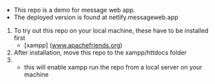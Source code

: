 
* This repo is a demo for message web app.
* The deployed version is found at netlify.messageweb.app
1. To try out this repo on your local machine, these have to be installed first
    - [xampp] (www.apachefriends.org)
2. After installation, move this repo to the xampp/httdocs folder 
3.   - this will enable xampp run the repo from a local server on your machine
